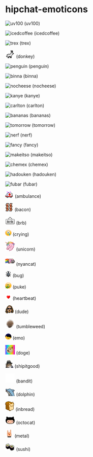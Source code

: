 hipchat-emoticons
=================


![uv100](src/uv100.gif) (uv100)

![icedcoffee](src/icedcoffee.gif) (icedcoffee)

![trex](src/trex.gif) (trex)

![donkey](src/donkey.png) (donkey)

![penguin](src/penguin.gif) (penguin)

![binna](src/binna.gif) (binna)

![nocheese](src/nocheese.gif) (nocheese)

![kanye](src/kanye.gif) (kanye)

![carlton](src/carlton.gif) (carlton)

![bananas](src/bananas.gif) (bananas)

![tomorrow](src/tomorrow.gif) (tomorrow)

![nerf](src/nerf.gif) (nerf)

![fancy](src/fancy.gif) (fancy)

![makeitso](src/makeitso.gif) (makeitso)

![chemex](src/chemex.gif) (chemex)

![hadouken](src/hadouken.gif) (hadouken)

![fubar](src/fubar.gif) (fubar)

![ambulance](src/ambulance.gif) (ambulance)

![bacon](src/bacon.png) (bacon)

![brb](src/brb.png) (brb)

![crying](src/crying.gif) (crying)

![unicorn](src/unicorn.png) (unicorn)

![nyancat](src/nyancat.gif) (nyancat)

![bug](src/bug.gif) (bug)

![puke](src/puke.gif) (puke)

![heartbeat](src/heartbeat.gif) (heartbeat)

![dude](src/dude.png) (dude)

![tumbleweed](src/tumbleweed.gif) (tumbleweed)

![emo](src/emo.gif) (emo)

![doge](src/doge.gif) (doge)

![shipitgood](src/shipitgood.png) (shipitgood)

![bandit](src/bandit.gif) (bandit)

![dolpin](src/dolphin.png) (dolphin)

![inbread](src/inbread.gif) (inbread)

![octocat](src/octocat.png) (octocat)

![metal](src/metal.png) (metal)

![sushi](src/sushi.png) (sushi)
